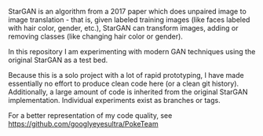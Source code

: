 StarGAN is an algorithm from a 2017 paper which does unpaired image to image translation - that is, given labeled training images (like faces labeled with hair color, gender, etc.), StarGAN can transform images, adding or removing classes (like changing hair color or gender).

In this repository I am experimenting with modern GAN techniques using the original StarGAN as a test bed.

Because this is a solo project with a lot of rapid prototyping, I have made essentially no effort to produce clean code here (or a clean git history). Additionally, a large amount of code is inherited from the original StarGAN implementation. Individual experiments exist as branches or tags.

For a better representation of my code quality, see https://github.com/googlyeyesultra/PokeTeam
